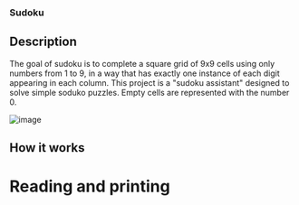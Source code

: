 ### Sudoku

## Description
The goal of sudoku is to complete a square grid of 9x9 cells using only numbers from 1 to 9, in a way that has exactly one instance of each digit appearing in each column. This project is a "sudoku assistant" designed to solve simple soduko puzzles. Empty cells are represented with the number 0.

![image](https://user-images.githubusercontent.com/94183388/169519938-133c39a6-bd25-4519-8640-b9e78652d0f5.png)


## How it works

# Reading and printing

